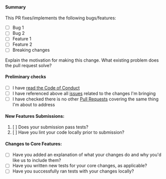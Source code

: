 
#### Summary

<!-- You can skip this if you're proposing something as trivial as fixing a typo -->

This PR fixes/implements the following bugs/features:

* [ ] Bug 1
* [ ] Bug 2
* [ ] Feature 1
* [ ] Feature 2
* [ ] Breaking changes

Explain the motivation for making this change. What existing problem does the pull request solve?

#### Preliminary checks

* [ ] I have [read the Code of Conduct](../blob/main/.github/code-of-conduct.md)
* [ ] I have referenced above all [issues](../issues) related to the changes I'm bringing
* [ ] I have checked there is no other [Pull Requests](../pulls) covering the same thing I'm about to address

#### New Features Submissions:

1. [ ] Does your submission pass tests?
2. [ ] Have you lint your code locally prior to submission?

#### Changes to Core Features:

* [ ] Have you added an explanation of what your changes do and why you'd like us to include them?
* [ ] Have you written new tests for your core changes, as applicable?
* [ ] Have you successfully ran tests with your changes locally?
